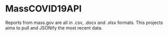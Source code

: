 # MassCOVID19API
Reports from mass.gov are all in .csv, .docx and .xlsx formats. This projects aims to pull and JSONify the most recent data.
